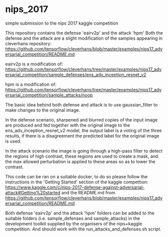 # nips_2017
simple submission to the nips 2017 kaggle competition

This repository contains the defense 'eairv2p' and the attack 'hpm'
Both the defense and the attack are a slight modification of the samples appearing 
in cleverhans repository: https://github.com/tensorflow/cleverhans/blob/master/examples/nips17_adversarial_competition/README.md

eairv2p is a modification of: https://github.com/tensorflow/cleverhans/tree/master/examples/nips17_adversarial_competition/sample_defenses/ens_adv_inception_resnet_v2

hpm is a modification of: https://github.com/tensorflow/cleverhans/tree/master/examples/nips17_adversarial_competition/sample_attacks/noop

The basic idea behind both defense and attack is to use gaussian_filter to make changes to the original image.

In the defense scenario, sharpened and blurred copies of the input image are produced and fed together with the original image to the ens_adv_inception_resnet_v2 model, the output label is a voting of the three results, if there is a disagreement the predicted label for the original image is used.

In the attack scenario the image is going through a high-pass filter to detect the regions of high contrast, these regions are used to create a mask, and the max allowed perturbation is applied to these areas so as to lower the contrast. 

This code can be ran on a suitable docker, to do so please follow the instructions in the 'Getting Started' section of the kaggle compettion:
https://www.kaggle.com/c/nips-2017-defense-against-adversarial-attack#Getting%20started
and the README.md from https://github.com/tensorflow/cleverhans/blob/master/examples/nips17_adversarial_competition/README.md

Both defense 'eairv2p' and the attack 'hpm' folders can be added to the suitable folders (i.e. sample_defenses and sample_attacks) in the development toolkit supplied by the organisers of the nips+kaggle competition. And should work with the run_attacks_and_defenses.sh script.

